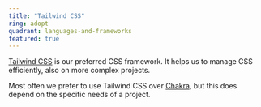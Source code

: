 ```yaml
---
title: "Tailwind CSS"
ring: adopt
quadrant: languages-and-frameworks
featured: true
---
```


<a href="https://tailwindcss.com/">Tailwind CSS</a> is our preferred CSS framework. It helps us to manage CSS efficiently, also on more complex projects.

Most often we prefer to use Tailwind CSS over [Chakra](/languages-and-frameworks/chakra-ui), but this does depend on the specific needs of a project.

